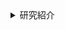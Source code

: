 <details>
<summary>研究紹介</summary>

## 👦 自己紹介

- 💻 流体の流れを数値的にシミュレートする研究をしています
- 🛠️ 主に**境界要素法**と**粒子法**を用いたソフトウェア開発を行っています

PCはMacを使っていて，学生にもMacを使ってもらっています．たまに計算でLinuxも使います．

## 🚢 研究と開発

[浮体式洋上風力発電](https://en.wikipedia.org/wiki/Floating_wind_turbine)に関する研究を行っています．
現在の目標は，多くの浮体を含めウィンドファーム全領域をシミュレートする実用的なソフトウェアを開発することです．

### 境界要素法を使った浮体動揺解析ソフト

* 説明 : 境界要素法は，流体の運動方程式を流体境界上で解く手法です 
* 使用言語 : C++, Python 
* リンク : [build_bem](https://github.com/tomoakihirakawa/cpp/blob/main/builds/build_bem/README.md) 

<img src="sample0.gif" width="320px" alt="Sample 0 Image"> <img src="sample1.gif" width="320px" alt="Sample 1 Image">|

### 粒子法を使った流体物体相互作用解析ソフト

* 説明 : 粒子法は，粒子の集まりで流体を表現し，流体の運動方程式を解く手法です
* 使用言語 : C++, Python
* リンク : [build_sph](https://github.com/tomoakihirakawa/cpp/blob/main/builds/build_sph/README.md)

## 👩‍💻 数値解析を中心とした研究の魅力

基本的な**数値解析手法**は，数学とプログラミングを組み合わせ，以下の様な問題を解くものです．
既に多くの手法が開発されており，学ぶことがとても多いです．

* データの補間
* 関数の積分
* 関数の微分
* 方程式の根を求める
* 線形方程式の解法
* 固有値問題の解法
* 常微分方程式の解法
* 偏微分方程式の解法

以上の問題は，あらゆる分野で見られるため，数値解析手法を学ぶことはとても有用です．

この数値解析手法を組み合わせ，物理現象を表す力学の方程式解くことで，現象をシミュレートすることができます．

曖昧な理解のままで行なったシミュレーションの結果は，実際の現象と大きく異なることが多いです．
そのため，力学・数学・プログラミングの正確な理解がこの研究を行う上で重要です．
反対に言えば，この研究を通して，力学・数学・プログラミングを正確に学んでいくことができます．
私にとって，これがこの研究の魅力です．

## ✉️ 連絡先

- 📧 Email: hirakawa`at`gipc.akita-u.ac.jp
- 🌐 Website: [秋田大学研究者総覧](https://akitauinfo.akita-u.ac.jp/html/100000862_ja.html?k=%E5%B9%B3%E5%B7%9D), [researchmap](https://researchmap.jp/tomoakihirakawa)

</details>